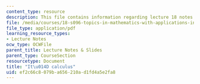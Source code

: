 ```yaml
---
content_type: resource
description: This file contains information regarding lecture 18 notes.
file: /media/courses/18-s096-topics-in-mathematics-with-applications-in-finance-fall-2013/ef2c66c8079ba656210ad1fd4a5e2fa8_MIT18_S096F13_lecnote18.pdf
file_type: application/pdf
learning_resource_types:
- Lecture Notes
ocw_type: OCWFile
parent_title: Lecture Notes & Slides
parent_type: CourseSection
resourcetype: Document
title: "It\u014D calculus"
uid: ef2c66c8-079b-a656-210a-d1fd4a5e2fa8
---
```

